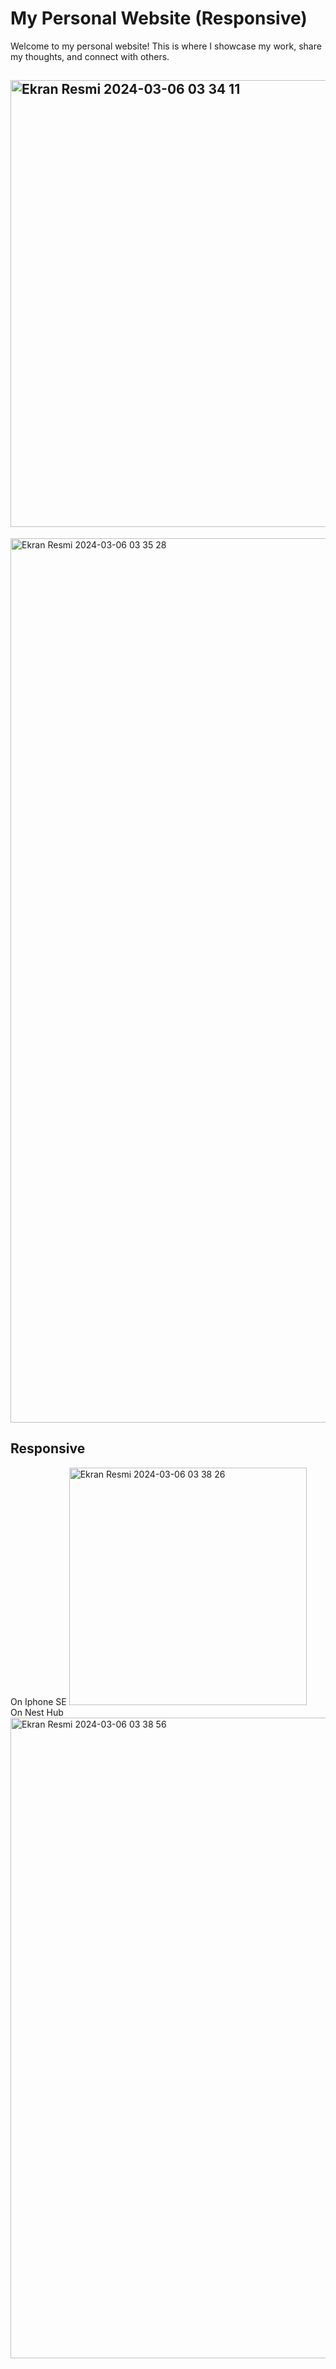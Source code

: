 # My Personal Website (Responsive)

Welcome to my personal website! This is where I showcase my work, share my thoughts, and connect with others.

## <img width="715" alt="Ekran Resmi 2024-03-06 03 34 11" src="https://github.com/atakanAslan1/Personal-Website/assets/107197019/241e5325-ec23-4968-9b16-aeb5101a59e4"> <br/>
<img width="1415" alt="Ekran Resmi 2024-03-06 03 35 28" src="https://github.com/atakanAslan1/Personal-Website/assets/107197019/2bacb7b7-8a9e-42d7-8ab1-27ff4178af89"> <br/>

## Responsive
On Iphone SE
<img width="380" alt="Ekran Resmi 2024-03-06 03 38 26" src="https://github.com/atakanAslan1/Personal-Website/assets/107197019/fcd56e21-03c1-4da8-91d4-d0699d2c9e2b"> <br/>
On Nest Hub
<img width="1025" alt="Ekran Resmi 2024-03-06 03 38 56" src="https://github.com/atakanAslan1/Personal-Website/assets/107197019/c7a452be-89d7-45c7-a2db-e0ad391e5953">



